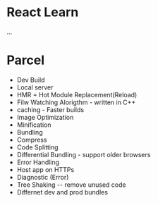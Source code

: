 # React Learn


...
# Parcel
- Dev Build
- Local server
- HMR = Hot Module Replacement(Reload)
- Filw Watching Alorigthm - written in C++
- caching - Faster builds
- Image Optimization
- Minification
- Bundling
- Compress
- Code Splitting
- Differential Bundling - support older browsers
- Error Handling
- Host app on HTTPs
- Diagnostic (Error)
- Tree Shaking -- remove unused code
- Differnet dev and prod bundles